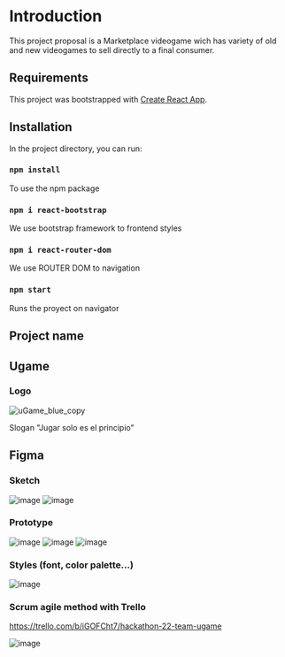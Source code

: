 # Introduction

This project proposal is a Marketplace videogame wich has variety of old and new videogames to sell directly to a final consumer.

## Requirements

This project was bootstrapped with [Create React App](https://github.com/facebook/create-react-app).

## Installation

In the project directory, you can run:

###  `npm install`

To use the npm package

### `npm i react-bootstrap`

We use bootstrap framework to frontend styles

### `npm i react-router-dom`

We use ROUTER DOM to navigation

### `npm start`

Runs the proyect on navigator

## Project name
## Ugame

### Logo
![uGame_blue_copy](https://user-images.githubusercontent.com/117633735/220892615-fe1a28dc-27e2-476e-9fa1-60d3e7bfeea3.png)

Slogan "Jugar solo es el principio"

## Figma 

### Sketch
![image](https://user-images.githubusercontent.com/117633735/220895862-43865368-3cc6-401a-bfea-3dc968680b9f.png)
![image](https://user-images.githubusercontent.com/117633735/220896258-b4da9d35-9780-4629-9c26-479b741d2f14.png)

### Prototype
![image](https://user-images.githubusercontent.com/117633735/220894689-ad1aa5ed-90ea-4db6-87a6-b72d154e5832.png)
![image](https://user-images.githubusercontent.com/117633735/220895093-cb1db140-4aef-4338-8ec5-62d24c7eafc9.png)
![image](https://user-images.githubusercontent.com/117633735/220895252-55ba3b5f-f507-41a1-b1ff-2bb99889797e.png)

### Styles (font, color palette...) 
![image](https://user-images.githubusercontent.com/117633735/220895582-5856d515-23a4-44ec-80df-9af9b9bd9822.png)

### Scrum agile method with Trello
https://trello.com/b/iGOFCht7/hackathon-22-team-ugame

![image](https://user-images.githubusercontent.com/117633735/220902227-9215db78-2c89-4884-9c35-1dbbfcc290a0.png)













